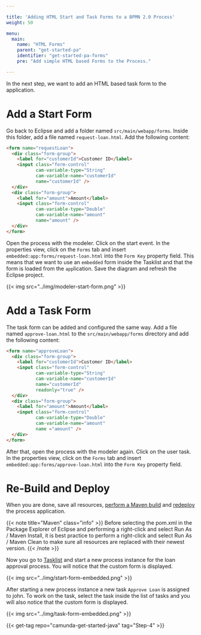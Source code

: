 ```yaml
---

title: 'Adding HTML Start and Task Forms to a BPMN 2.0 Process'
weight: 50

menu:
  main:
    name: "HTML Forms"
    parent: "get-started-pa"
    identifier: "get-started-pa-forms"
    pre: "Add simple HTML based Forms to the Process."

---
```


In the next step, we want to add an HTML based task form to the application.


# Add a Start Form

Go back to Eclipse and add a folder named `src/main/webapp/forms`. Inside this folder, add a file named `request-loan.html`. Add the following content:

```html
<form name="requestLoan">
  <div class="form-group">
    <label for="customerId">Customer ID</label>
    <input class="form-control"
           cam-variable-type="String"
           cam-variable-name="customerId"
           name="customerId" />
  </div>
  <div class="form-group">
    <label for="amount">Amount</label>
    <input class="form-control"
           cam-variable-type="Double"
           cam-variable-name="amount"
           name="amount" />
  </div>
</form>
```

Open the process with the modeler. Click on the start event. In the properties view, click on the `Forms` tab and insert `embedded:app:forms/request-loan.html` into the `Form Key` property field. This means that we want to use an `embedded` form inside the Tasklist and that the form is loaded from the `app`lication. Save the diagram and refresh the Eclipse project.

{{< img src="../img/modeler-start-form.png" >}}


# Add a Task Form

The task form can be added and configured the same way. Add a file named `approve-loan.html` to the `src/main/webapp/forms` directory and add the following content:

```html
<form name="approveLoan">
  <div class="form-group">
    <label for="customerId">Customer ID</label>
    <input class="form-control"
           cam-variable-type="String"
           cam-variable-name="customerId"
           name="customerId"
           readonly="true" />
  </div>
  <div class="form-group">
    <label for="amount">Amount</label>
    <input class="form-control"
           cam-variable-type="Double"
           cam-variable-name="amount"
           name ="amount" />
  </div>
</form>
```

After that, open the process with the modeler again. Click on the user task. In the properties view, click on the `Forms` tab and insert `embedded:app:forms/approve-loan.html` into the `Form Key` property field.


# Re-Build and Deploy

When you are done, save all resources, [perform a Maven build](../deploy/#build-the-web-application-with-maven) and [redeploy](../deploy/#deploy-to-apache-tomcat) the process application.

{{< note title="Maven" class="info" >}}
Before selecting the pom.xml in the Package Explorer of Eclipse and performing a right-click and select Run As / Maven Install, it is best practice to perform a right-click and select Run As / Maven Clean to make sure all resources are replaced with their newest version.
{{< /note >}}

Now you go to [Tasklist](http://localhost:8080/camunda/app/tasklist) and start a new process instance for the loan approval process. You will notice that the custom form is displayed.

{{< img src="../img/start-form-embedded.png" >}}

After starting a new process instance a new task `Approve Loan` is assigned to john. To work on the task, select the task inside the list of tasks and you will also notice that the custom form is displayed.

{{< img src="../img/task-form-embedded.png" >}}

{{< get-tag repo="camunda-get-started-java" tag="Step-4" >}}
